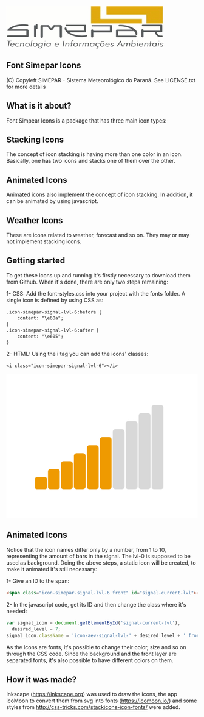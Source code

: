 ![Alt text](simepar.png)
## Font Simepar Icons

(C) Copyleft SIMEPAR - Sistema Meteorológico do Paraná. See LICENSE.txt for more details

## What is it about?
Font Simpear Icons is a package that has three main icon types: 
## Stacking Icons
The concept of icon stacking is having more than one color in an icon. Basically, one has two icons and stacks one of them over the other. 

## Animated Icons
Animated icons also implement the concept of icon stacking. In addition, it can be animated by using javascript.

## Weather Icons 
These are icons related to weather, forecast and so on. They may or may not implement stacking icons.

## Getting started
To get these icons up and running it's firstly necessary to download them from Github. When it's done, there are only two steps remaining:

1- CSS: Add the font-styles.css into your project with the fonts folder. A single icon is defined by using CSS as:

```
.icon-simepar-signal-lvl-6:before {
	content: "\e60a";
}
.icon-simepar-signal-lvl-6:after {
	content: "\e605";
}
```

2- HTML: Using the i tag you can add the icons' classes:

```
<i class="icon-simepar-signal-lvl-6"></i>
```
![Alt text](signal-icon.jpg)

## Animated Icons
Notice that the icon names differ only by a number, from 1 to 10, representing the amount of bars in the signal. The lvl-0 is supposed to be used as background. Doing the above steps, a static icon will be created, to make it animated it's still necessary:

1- Give an ID to the span:

```HTML
<span class="icon-simepar-signal-lvl-6 front" id="signal-current-lvl"></span>
```

2- In the javascript code, get its ID and then change the class where it's needed:

```javascript
var signal_icon = document.getElementById('signal-current-lvl'),
  desired_level = 7;
signal_icon.className = 'icon-aev-signal-lvl-' + desired_level + ' front';
```

As the icons are fonts, it's possible to change their color, size and so on through the CSS code. Since the background and the front layer are separated fonts, it's also possible to have different colors on them.

## How it was made?
Inkscape (https://inkscape.org) was used to draw the icons, the app icoMoon to convert them from svg into fonts (https://icomoon.io/) and some styles from http://css-tricks.com/stackicons-icon-fonts/ were added.